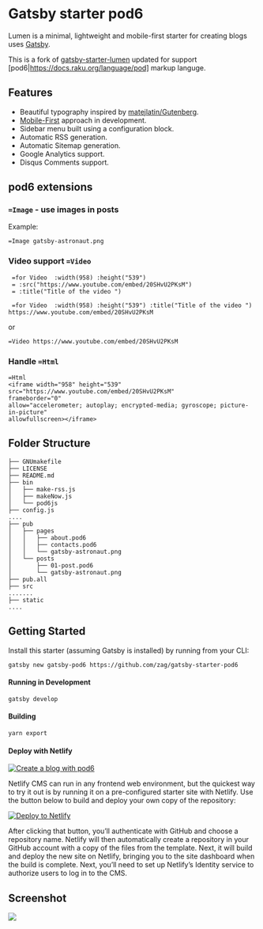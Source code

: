 
# Gatsby starter pod6

Lumen is a minimal, lightweight and mobile-first starter for creating blogs uses
[Gatsby](https://github.com/gatsbyjs/gatsby).

This is a fork of
[gatsby-starter-lumen](https://github.com/alxshelepenok/gatsby-starter-lumen)
updated for support [pod6|https://docs.raku.org/language/pod] markup languge.

## Features
+ Beautiful typography inspired by [matejlatin/Gutenberg](https://github.com/matejlatin/Gutenberg).
+ [Mobile-First](https://medium.com/@mrmrs_/mobile-first-css-48bc4cc3f60f) approach in development.
+ Sidebar menu built using a configuration block.
+ Automatic RSS generation.
+ Automatic Sitemap generation.
+ Google Analytics support.
+ Disqus Comments support.

## pod6 extensions
### `=Image` - use images in posts

Example:

`=Image gatsby-astronaut.png
`

### Video support `=Video`
```
 =for Video  :width(958) :height("539")
 = :src("https://www.youtube.com/embed/20SHvU2PKsM")
 = :title("Title of the video ")

 =for Video  :width(958) :height("539") :title("Title of the video ")
https://www.youtube.com/embed/20SHvU2PKsM
```
or

``
=Video https://www.youtube.com/embed/20SHvU2PKsM
``

### Handle `=Html`

```
=Html
<iframe width="958" height="539" src="https://www.youtube.com/embed/20SHvU2PKsM" 
frameborder="0"
allow="accelerometer; autoplay; encrypted-media; gyroscope; picture-in-picture"
allowfullscreen></iframe>

```

## Folder Structure
```
├── GNUmakefile
├── LICENSE
├── README.md
├── bin
│   ├── make-rss.js
│   ├── makeNow.js
│   └── pod6js
├── config.js
....
├── pub
│   ├── pages
│   │   ├── about.pod6
│   │   ├── contacts.pod6
│   │   └── gatsby-astronaut.png
│   └── posts
│       ├── 01-post.pod6
│       └── gatsby-astronaut.png
├── pub.all
├── src
.......
├── static
....
```

## Getting Started
Install this starter (assuming Gatsby is installed) by running from your CLI:

`gatsby new gatsby-pod6 https://github.com/zag/gatsby-starter-pod6`

#### Running in Development
`gatsby develop`

#### Building
`yarn export`

#### Deploy with Netlify

[![Create a blog with pod6](https://i.ytimg.com/vi/s6jQC3eVazY/maxresdefault.jpg)](https://www.youtube.com/watch?v=s6jQC3eVazY "Create a blog with pod6")


Netlify CMS can run in any frontend web environment, but the quickest way to try it out is by running it on a pre-configured starter site with Netlify. Use the button below to build and deploy your own copy of the repository:

<a href="https://app.netlify.com/start/deploy?repository=https://github.com/zag/gatsby-starter-pod6" target="_blank"><img src="https://www.netlify.com/img/deploy/button.svg" alt="Deploy to Netlify"></a>

After clicking that button, you’ll authenticate with GitHub and choose a repository name. Netlify will then automatically create a repository in your GitHub account with a copy of the files from the template. Next, it will build and deploy the new site on Netlify, bringing you to the site dashboard when the build is complete. Next, you’ll need to set up Netlify’s Identity service to authorize users to log in to the CMS.

## Screenshot

![](https://imgur.com/download/0iJaHQY/)

